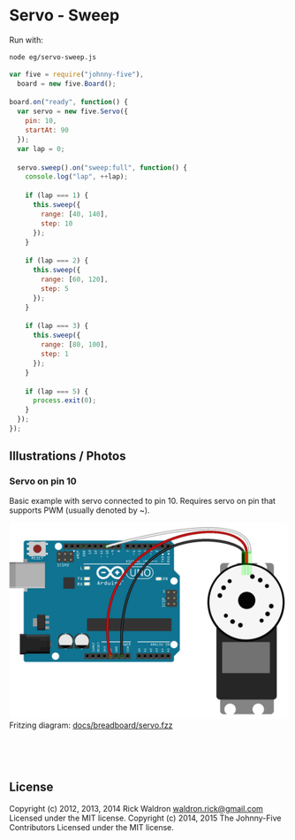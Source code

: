 <!--remove-start-->

# Servo - Sweep





Run with:
```bash
node eg/servo-sweep.js
```

<!--remove-end-->

```javascript
var five = require("johnny-five"),
  board = new five.Board();

board.on("ready", function() {
  var servo = new five.Servo({
    pin: 10,
    startAt: 90
  });
  var lap = 0;

  servo.sweep().on("sweep:full", function() {
    console.log("lap", ++lap);

    if (lap === 1) {
      this.sweep({
        range: [40, 140],
        step: 10
      });
    }

    if (lap === 2) {
      this.sweep({
        range: [60, 120],
        step: 5
      });
    }

    if (lap === 3) {
      this.sweep({
        range: [80, 100],
        step: 1
      });
    }

    if (lap === 5) {
      process.exit(0);
    }
  });
});

```


## Illustrations / Photos


### Servo on pin 10


Basic example with servo connected to pin 10. Requires servo on pin that supports PWM (usually denoted by ~).


![docs/breadboard/servo.png](breadboard/servo.png)<br>
Fritzing diagram: [docs/breadboard/servo.fzz](breadboard/servo.fzz)

&nbsp;





&nbsp;

<!--remove-start-->

## License
Copyright (c) 2012, 2013, 2014 Rick Waldron <waldron.rick@gmail.com>
Licensed under the MIT license.
Copyright (c) 2014, 2015 The Johnny-Five Contributors
Licensed under the MIT license.

<!--remove-end-->
